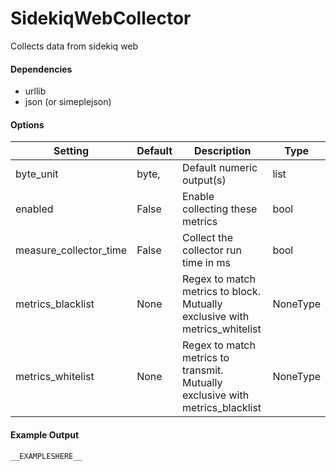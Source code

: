 <!--This file was generated from the python source
Please edit the source to make changes
-->
SidekiqWebCollector
=====

Collects data from sidekiq web

#### Dependencies

 * urllib
 * json (or simeplejson)


#### Options

Setting | Default | Description | Type
--------|---------|-------------|-----
byte_unit | byte, | Default numeric output(s) | list
enabled | False | Enable collecting these metrics | bool
measure_collector_time | False | Collect the collector run time in ms | bool
metrics_blacklist | None | Regex to match metrics to block. Mutually exclusive with metrics_whitelist | NoneType
metrics_whitelist | None | Regex to match metrics to transmit. Mutually exclusive with metrics_blacklist | NoneType

#### Example Output

```
__EXAMPLESHERE__
```

